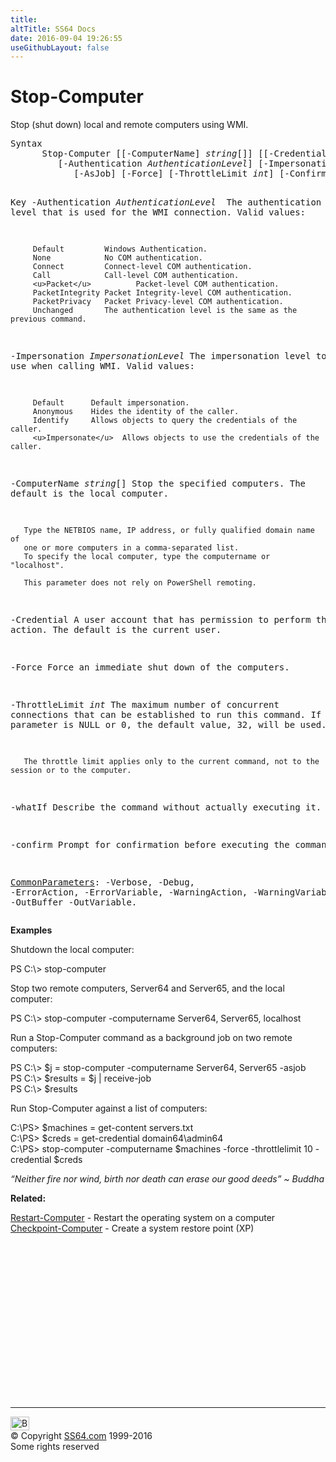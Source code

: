 ```yaml
---
title:
altTitle: SS64 Docs
date: 2016-09-04 19:26:55
useGithubLayout: false
---
```

<!-- #BeginLibraryItem "/Library/head_ps.lbi" --><!-- #EndLibraryItem --><h1>Stop-Computer</h1>
<p>Stop (shut down) local and remote computers using WMI.</p>
<pre>Syntax
      Stop-Computer [[-ComputerName] <i>string</i>[]] [[-Credential] <i>PSCredential</i>]
         [-Authentication <i>AuthenticationLevel</i>] [-Impersonation <i>ImpersonationLevel</i>]
            [-AsJob] [-Force] [-ThrottleLimit <i>int</i>] [-Confirm] [-WhatIf] [<i>CommonParameters</i>]

Key
   -Authentication <i>AuthenticationLevel
</i>       The authentication level that is used for the  WMI connection.
       Valid values:
        
         Default         Windows Authentication.
         None            No COM authentication.
         Connect         Connect-level COM authentication.
         Call            Call-level COM authentication.
         <u>Packet</u>          Packet-level COM authentication.
         PacketIntegrity Packet Integrity-level COM authentication.
         PacketPrivacy   Packet Privacy-level COM authentication.
         Unchanged       The authentication level is the same as the previous command.

   -Impersonation <i>ImpersonationLevel</i>
       The impersonation level to use when calling WMI.
       Valid values:
        
         Default      Default impersonation.
         Anonymous    Hides the identity of the caller.
         Identify     Allows objects to query the credentials of the caller.
         <u>Impersonate</u>  Allows objects to use the credentials of the caller.

   -ComputerName <i>string</i>[]
       Stop the specified computers. The default is the local computer. 
                          
       Type the NETBIOS name, IP address, or fully qualified domain name of
       one or more computers in a comma-separated list.
       To specify the local computer, type the computername or "localhost".
        
       This parameter does not rely on PowerShell remoting.

   -Credential
       A user account that has permission to perform this action.
       The default is the current user.

   -Force
       Force an immediate shut down of the computers.

   -ThrottleLimit <i>int</i>
       The maximum number of concurrent connections that can be established
       to run this command. If this parameter is NULL or 0, the default value, 32, will be used.

       The throttle limit applies only to the current command, not to the session or to the computer.

   -whatIf
       Describe the command without actually executing it.

   -confirm
       Prompt for confirmation before executing the command.

   <a href="common.html">CommonParameters</a>:
       -Verbose, -Debug, -ErrorAction, -ErrorVariable, -WarningAction, -WarningVariable,
       -OutBuffer -OutVariable.</pre>
<p><b>Examples</b></p>
<p>Shutdown the local computer:</p>
<p><span class="code">PS C:\&gt; stop-computer</span></p>
<p>Stop two remote computers, Server64 and Server65, and the local computer:</p>
<p><span class="code">PS C:\&gt; stop-computer -computername Server64, Server65, localhost</span></p>
<p>Run a Stop-Computer command as a background job on two remote computers: </p>
<p><span class="code">PS C:\&gt; $j = stop-computer -computername Server64, Server65 -asjob <br>
PS C:\&gt; $results = $j | receive-job<br>
PS C:\&gt; $results</span></p>
<p>Run Stop-Computer against a list of computers: </p>
<p><span class="code">C:\PS&gt; $machines = get-content servers.txt<br>
C:\PS&gt; $creds = get-credential domain64\admin64<br>
C:\PS&gt; stop-computer -computername $machines -force -throttlelimit 10 -credential $creds</span></p>
<p class="quote"><i>“Neither fire nor wind, birth nor death can erase our good deeds” ~ Buddha</i></p>
<p><b>Related:</b></p>
<p>  <a href="restart-computer.html">Restart-Computer</a> - Restart the operating system on a computer<br>
<a href="checkpoint-computer.html">Checkpoint-Computer</a> - Create a system restore point (XP)</p><!-- #BeginLibraryItem "/Library/foot_ps.lbi" --><p>
<!-- PowerShell300 -->
<ins class="adsbygoogle" style="display:inline-block;width:300px;height:250px" data-ad-client="ca-pub-6140977852749469" data-ad-slot="6253539900"></ins>
<script>
(adsbygoogle = window.adsbygoogle || []).push({});
</script></p>
<hr>
<div id="bl" class="footer"><a href="stop-computer.html#"><img src="../images/top.png" width="30" height="22" alt="Back to the Top"></a></div>
<div id="br" class="footer, tagline">© Copyright <a href="http://ss64.com/">SS64.com</a> 1999-2016<br>
Some rights reserved</div><!-- #EndLibraryItem -->

